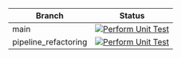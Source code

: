 | Branch  | Status |
| ------------- | ------------- |
| main  | [![Perform Unit Test](https://github.com/GeorgWa/viper-core/actions/workflows/unit_test.yml/badge.svg?branch=main)](https://github.com/GeorgWa/viper-core/actions/workflows/unit_test.yml)  |
| pipeline_refactoring | [![Perform Unit Test](https://github.com/GeorgWa/viper-core/actions/workflows/unit_test.yml/badge.svg?branch=pipeline_refactoring)](https://github.com/GeorgWa/viper-core/actions/workflows/unit_test.yml)  |

